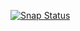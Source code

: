 [![Snap Status](https://build.snapcraft.io/badge/om26er/pigpio-wamp.svg)](https://build.snapcraft.io/user/om26er/pigpio-wamp)
